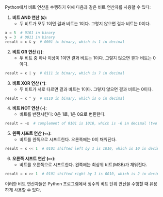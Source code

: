Python에서 비트 연산을 수행하기 위해 다음과 같은 비트 연산자를 사용할 수 있다:

1. **비트 AND 연산 (`&`)**:
   - 두 비트가 모두 1이면 결과 비트는 1이다. 그렇지 않으면 결과 비트는 0이다.

```python
x = 5  # 0101 in binary
y = 3  # 0011 in binary
result = x & y  # 0001 in binary, which is 1 in decimal
```

2. **비트 OR 연산 (`|`)**:
   - 두 비트 중 하나 이상이 1이면 결과 비트는 1이다. 그렇지 않으면 결과 비트는 0이다.

```python
result = x | y  # 0111 in binary, which is 7 in decimal
```

3. **비트 XOR 연산 (`^`)**:
   - 두 비트가 서로 다르면 결과 비트는 1이다. 그렇지 않으면 결과 비트는 0이다.

```python
result = x ^ y  # 0110 in binary, which is 6 in decimal
```

4. **비트 NOT 연산 (`~`)**:
   - 비트를 반전시킨다: 0은 1로, 1은 0으로 변환한다.

```python
result = ~x  # complement of 0101 is 1010, which is -6 in decimal (two's complement representation)
```

5. **왼쪽 시프트 연산 (`<<`)**:
   - 비트를 왼쪽으로 시프트한다. 오른쪽에는 0이 채워진다.

```python
result = x << 1  # 0101 shifted left by 1 is 1010, which is 10 in decimal
```

6. **오른쪽 시프트 연산 (`>>`)**:
   - 비트를 오른쪽으로 시프트한다. 왼쪽에는 최상위 비트(MSB)가 채워진다.

```python
result = x >> 1  # 0101 shifted right by 1 is 0010, which is 2 in decimal
```

이러한 비트 연산자들은 Python 프로그램에서 정수의 비트 단위 연산을 수행할 때 유용하게 사용할 수 있다.